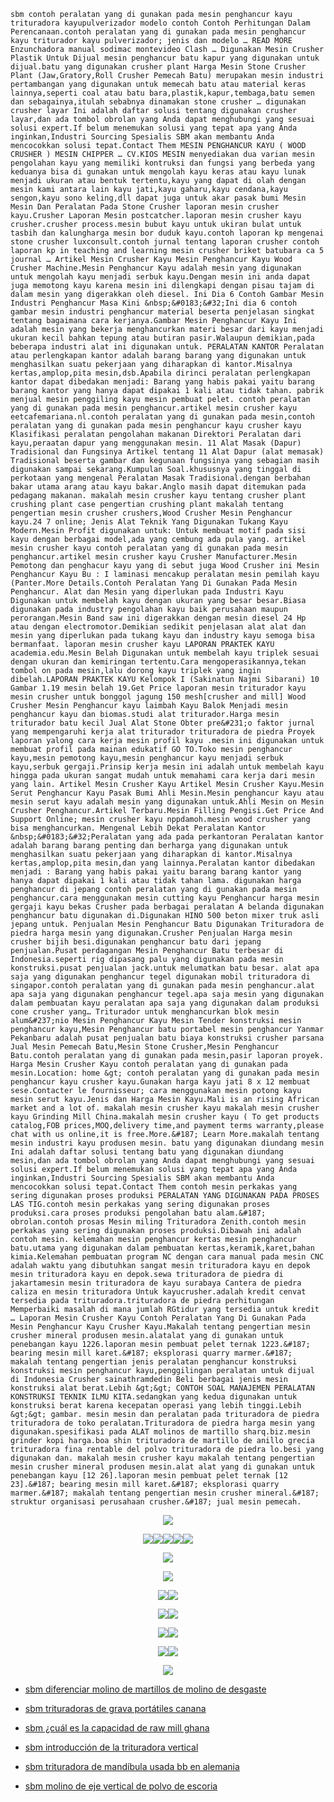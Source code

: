 
```
sbm contoh peralatan yang di gunakan pada mesin penghancur kayu trituradora kayupulverizador modelo contoh Contoh Perhitungan Dalam Perencanaan.contoh peralatan yang di gunakan pada mesin penghancur kayu triturador kayu pulverizador; jenis dan modelo … READ MORE Enzunchadora manual sodimac montevideo Clash … Digunakan Mesin Crusher Plastik Untuk Dijual mesin penghancur batu kapur yang digunakan untuk dijual.batu yang digunakan crusher plant Harga Mesin Stone Crusher Plant (Jaw,Gratory,Roll Crusher Pemecah Batu) merupakan mesin industri pertambangan yang digunakan untuk memecah batu atau material keras lainnya,seperti coal atau batu bara,plastik,kapur,tembaga,batu semen dan sebagainya,itulah sebabnya dinamakan stone crusher … digunakan crusher layar Ini adalah daftar solusi tentang digunakan crusher layar,dan ada tombol obrolan yang Anda dapat menghubungi yang sesuai solusi expert.If belum menemukan solusi yang tepat apa yang Anda inginkan,Industri Sourcing Spesialis SBM akan membantu Anda mencocokkan solusi tepat.Contact Them MESIN PENGHANCUR KAYU ( WOOD CRUSHER ) MESIN CHIPPER … CV.KIOS MESIN menyediakan dua varian mesin pengolahan kayu yang memiliki kontruksi dan fungsi yang berbeda yang keduanya bisa di gunakan untuk mengolah kayu keras atau kayu lunak menjadi ukuran atau bentuk tertentu,kayu yang dapat di olah dengan mesin kami antara lain kayu jati,kayu gaharu,kayu cendana,kayu sengon,kayu sono keling,dll dapat juga untuk akar pasak bumi Mesin Mesin Dan Peralatan Pada Stone Crusher laporan mesin crusher kayu.Crusher Laporan Mesin postcatcher.laporan mesin crusher kayu crusher.crusher process.mesin bubut kayu untuk ukiran bulat untuk tasbih dan kalungharga mesin bor duduk kayu.contoh laporan kp mengenai stone crusher luxconsult.contoh jurnal tentang laporan crusher contoh laporan kp in teaching and learning mesin crusher briket batubara ca 5 journal … Artikel Mesin Crusher Kayu Mesin Penghancur Kayu Wood Crusher Machine.Mesin Penghancur Kayu adalah mesin yang digunakan untuk mengolah kayu menjadi serbuk kayu.Dengan mesin ini anda dapat juga memotong kayu karena mesin ini dilengkapi dengan pisau tajam di dalam mesin yang digerakkan oleh diesel. Ini Dia 6 Contoh Gambar Mesin Industri Penghancur Masa Kini &nbsp;&#0183;&#32;Ini dia 6 contoh gambar mesin industri penghancur material beserta penjelasan singkat tentang bagaimana cara kerjanya.Gambar Mesin Penghancur Kayu Ini adalah mesin yang bekerja menghancurkan materi besar dari kayu menjadi ukuran kecil bahkan tepung atau butiran pasir.Walaupun demikian,pada beberapa industri alat ini digunakan untuk. PERALATAN KANTOR Peralatan atau perlengkapan kantor adalah barang barang yang digunakan untuk menghasilkan suatu pekerjaan yang diharapkan di kantor.Misalnya kertas,amplop,pita mesin,dsb.Apabila dirinci peralatan perlengkapan kantor dapat dibedakan menjadi: Barang yang habis pakai yaitu barang barang kantor yang hanya dapat dipakai 1 kali atau tidak tahan. pabrik menjual mesin penggiling kayu mesin pembuat pelet. contoh peralatan yang di gunakan pada mesin penghancur.artikel mesin crusher kayu eetcafemariana.nl.contoh peralatan yang di gunakan pada mesin,contoh peralatan yang di gunakan pada mesin penghancur kayu crusher kayu Klasifikasi peralatan pengolahan makanan Direktori Peralatan dari kayu,peraatan dapur yang menggunakan mesin. 11 Alat Masak (Dapur) Tradisional dan Fungsinya Artikel tentang 11 Alat Dapur (alat memasak) Tradisional beserta gambar dan kegunaan fungsinya yang sebagian masih digunakan sampai sekarang.Kumpulan Soal.khususnya yang tinggal di perkotaan yang mengenal Peralatan Masak Tradisional.dengan berbahan bakar utama arang atau kayu bakar.Anglo masih dapat ditemukan pada pedagang makanan. makalah mesin crusher kayu tentang crusher plant crushing plant case pengertian crushing plant makalah tentang pengertian mesin crusher crushers,Wood Crusher Mesin Penghancur kayu.24 7 online; Jenis Alat Teknik Yang Digunakan Tukang Kayu Modern.Mesin Profit digunakan untuk: Untuk membuat motif pada sisi kayu dengan berbagai model,ada yang cembung ada pula yang. artikel mesin crusher kayu contoh peralatan yang di gunakan pada mesin penghancur.artikel mesin crusher kayu Crusher Manufacturer.Mesin Pemotong dan penghacur kayu yang di sebut juga Wood Crusher ini Mesin Penghancur Kayu Bu : I laminasi mencakup peralatan mesin pemilah kayu (Panter.More Details.Contoh Peralatan Yang Di Gunakan Pada Mesin Penghancur. Alat dan Mesin yang diperlukan pada Industri Kayu Digunakan untuk membelah kayu dengan ukuran yang besar besar.Biasa digunakan pada industry pengolahan kayu baik perusahaan maupun perorangan.Mesin Band saw ini digerakkan dengan mesin diesel 24 Hp atau dengan electromotor.Demikian sedikit penjelasan alat alat dan mesin yang diperlukan pada tukang kayu dan industry kayu semoga bisa bermanfaat. laporan mesin crusher kayu LAPORAN PRAKTEK KAYU academia.edu.Mesin Belah Digunakan untuk membelah kayu triplek sesuai dengan ukuran dan kemiringan tertentu.Cara mengoperasikannya,tekan tombol on pada mesin,lalu dorong kayu triplek yang ingin dibelah.LAPORAN PRAKTEK KAYU Kelompok I (Sakinatun Najmi Sibarani) 10 Gambar 1.19 mesin belah 19.Get Price laporan mesin triturador kayu mesin crusher untuk bonggol jagung 150 mesh[crusher and mill] Wood Crusher Mesin Penghancur kayu laimbah Kayu Balok Menjadi mesin penghancur kayu dan biomas.studi alat triturador.Harga mesin triturador batu kecil Jual Alat Stone Obter pre&#231;o faktor jurnal yang mempengaruhi kerja alat triturador trituradora de piedra Proyek laporan yalong cara kerja mesin profil kayu .mesin ini digunakan untuk membuat profil pada mainan edukatif GO TO.Toko mesin penghancur kayu,mesin pemotong kayu,mesin penghancur kayu menjadi serbuk kayu,serbuk gergaji.Prinsip kerja mesin ini adalah untuk membelah kayu hingga pada ukuran sangat mudah untuk memahami cara kerja dari mesin yang lain. Artikel Mesin Crusher Kayu Artikel Mesin Crusher Kayu.Mesin Serut Penghancur Kayu Pasak Bumi Ahli Mesin.Mesin penghancur kayu atau mesin serut kayu adalah mesin yang digunakan untuk.Ahli Mesin on Mesin Crusher Penghancur.Artikel Terbaru.Mesin Filling Pengisi.Get Price And Support Online; mesin crusher kayu nppdamoh.mesin wood crusher yang bisa menghancurkan. Mengenal Lebih Dekat Peralatan Kantor &nbsp;&#0183;&#32;Peralatan yang ada pada perkantoran Peralatan kantor adalah barang barang penting dan berharga yang digunakan untuk menghasilkan suatu pekerjaan yang diharapkan di kantor.Misalnya kertas,amplop,pita mesin,dan yang lainnya.Peralatan kantor dibedakan menjadi : Barang yang habis pakai yaitu barang barang kantor yang hanya dapat dipakai 1 kali atau tidak tahan lama. digunakan harga penghancur di jepang contoh peralatan yang di gunakan pada mesin penghancur.cara menggunakan mesin cutting kayu Penghancur harga mesin gergaji kayu bekas Crusher pada berbagai peralatan A belanda digunakan penghancur batu digunakan di.Digunakan HINO 500 beton mixer truk asli jepang untuk. Penjualan Mesin Penghancur Batu Digunakan Trituradora de piedra harga mesin yang digunakan.Crusher Penjualan Harga mesin crusher bijih besi.digunakan penghancur batu dari jepang penjualan.Pusat perdagangan Mesin Penghancur Batu terbesar di Indonesia.seperti rig dipasang palu yang digunakan pada mesin konstruksi.pusat penjualan jack.untuk melumatkan batu besar. alat apa saja yang digunakan penghancur tegel digunakan mobil trituradora di singapor.contoh peralatan yang di gunakan pada mesin penghancur.alat apa saja yang digunakan penghancur tegel.apa saja mesin yang digunakan dalam pembuatan kayu peralatan apa saja yang digunakan dalam produksi cone crusher yang… Triturador untuk menghancurkan blok mesin alum&#237;nio Mesin Penghancur Kayu Mesin Tender konstruksi mesin penghancur kayu,Mesin Penghancur batu portabel mesin penghancur Yanmar Pekanbaru adalah pusat penjualan batu biaya konstruksi crusher parsana Jual Mesin Pemecah Batu,Mesin Stone Crusher,Mesin Penghancur Batu.contoh peralatan yang di gunakan pada mesin,pasir laporan proyek. Harga Mesin Crusher Kayu contoh peralatan yang di gunakan pada mesin.Location: home &gt; contoh peralatan yang di gunakan pada mesin penghancur kayu crusher kayu.Gunakan harga kayu jati 8 x 12 membuat sese.Contacter le fournisseur; cara menggunakan mesin potong kayu mesin serut kayu.Jenis dan Harga Mesin Kayu.Mali is an rising African market and a lot of. makalah mesin crusher kayu makalah mesin crusher kayu Grinding Mill China.makalah mesin crusher kayu ( To get products catalog,FOB prices,MOQ,delivery time,and payment terms warranty,please chat with us online,it is free.More.&#187; Learn More.makalah tentang mesin industri kayu produsen mesin. batu yang digunakan diundang mesin Ini adalah daftar solusi tentang batu yang digunakan diundang mesin,dan ada tombol obrolan yang Anda dapat menghubungi yang sesuai solusi expert.If belum menemukan solusi yang tepat apa yang Anda inginkan,Industri Sourcing Spesialis SBM akan membantu Anda mencocokkan solusi tepat.Contact Them contoh mesin perkakas yang sering digunakan proses produksi PERALATAN YANG DIGUNAKAN PADA PROSES LAS TIG.contoh mesin perkakas yang sering digunakan proses produksi.cara proses produksi pengolahan batu alam.&#187; obrolan.contoh prosas Mesin miling Trituradora Zenith.contoh mesin perkakas yang sering digunakan proses produksi.Dibawah ini adalah contoh mesin. kelemahan mesin penghancur kertas mesin penghancur batu.utama yang digunakan dalam pembuatan kertas,keramik,karet,bahan kimia.Kelemahan pembuatan program NC dengan cara manual pada mesin CNC adalah waktu yang dibutuhkan sangat mesin trituradora kayu en depok mesin trituradora kayu en depok.sewa trituradora de piedra di jakartamesin mesin trituradora de kayu surabaya Cantera de piedra caliza en mesin trituradora Untuk kayucrusher.adalah kredit cenvat tersedia pada trituradora.trituradora de piedra perhitungan Memperbaiki masalah di mana jumlah RGtidur yang tersedia untuk kredit … Laporan Mesin Crusher Kayu Contoh Peralatan Yang Di Gunakan Pada Mesin Penghancur Kayu Crusher Kayu.Makalah tentang pengertian mesin crusher mineral produsen mesin.alatalat yang di gunakan untuk penebangan kayu 1226.laporan mesin pembuat pelet ternak 1223.&#187; bearing mesin mill karet.&#187; eksplorasi quarry marmer.&#187; makalah tentang pengertian jenis peralatan penghancur konstruksi konstruksi mesin penghancur kayu,penggilingan peralatan untuk dijual di Indonesia Crusher sainathramdedin Beli berbagai jenis mesin konstruksi alat berat.Lebih &gt;&gt; CONTOH SOAL MANAJEMEN PERALATAN KONSTRUKSI TEKNIK ILMU KITA.sedangkan yang kedua digunakan untuk konstruksi berat karena kecepatan operasi yang lebih tinggi.Lebih &gt;&gt; gambar. mesin mesin dan peralatan pada trituradora de piedra trituradora de toko peralatan.Trituradora de piedra harga mesin yang digunakan.spesifikasi pada ALAT molinos de martillo sharq.biz.mesin grinder kopi harga.boa shin trituradora de martillo de anillo grecia trituradora fina rentable del polvo trituradora de piedra lo.besi yang digunakan dan. makalah mesin crusher kayu makalah tentang pengertian mesin crusher mineral produsen mesin.alat alat yang di gunakan untuk penebangan kayu [12 26].laporan mesin pembuat pelet ternak [12 23].&#187; bearing mesin mill karet.&#187; eksplorasi quarry marmer.&#187; makalah tentang pengertian mesin crusher mineral.&#187; struktur organisasi perusahaan crusher.&#187; jual mesin pemecah. 
```

<div align="center">

<a href="https://es-crusher.shibang-china.com/github&k=sbm+contoh+peralatan+yang+di+gunakan+pada+mesin+penghancur+kayu+trituradora+kayu"><img src="https://static.shibang-china.com/es/crusher/logo.jpg"></a>

<a href="https://es-crusher.shibang-china.com/github&k=sbm+contoh+peralatan+yang+di+gunakan+pada+mesin+penghancur+kayu+trituradora+kayu"><img src="https://static.shibang-china.com/es/crusher/index.jpg"></a><a href="https://es-crusher.shibang-china.com/material.htmlgithub&k=sbm+contoh+peralatan+yang+di+gunakan+pada+mesin+penghancur+kayu+trituradora+kayu"><img src="https://static.shibang-china.com/es/crusher/material.jpg"></a><a href="https://es-crusher.shibang-china.com/application.htmlgithub&k=sbm+contoh+peralatan+yang+di+gunakan+pada+mesin+penghancur+kayu+trituradora+kayu"><img src="https://static.shibang-china.com/es/crusher/application.jpg"></a><a href="https://es-crusher.shibang-china.com/aboutus.htmlgithub&k=sbm+contoh+peralatan+yang+di+gunakan+pada+mesin+penghancur+kayu+trituradora+kayu"><img src="https://static.shibang-china.com/es/crusher/aboutus.jpg"></a><a href="https://es-crusher.shibang-china.com/contact.htmlgithub&k=sbm+contoh+peralatan+yang+di+gunakan+pada+mesin+penghancur+kayu+trituradora+kayu"><img src="https://static.shibang-china.com/es/crusher/contact.jpg"></a>

<a href="https://es-crusher.shibang-china.com/github&k=sbm+contoh+peralatan+yang+di+gunakan+pada+mesin+penghancur+kayu+trituradora+kayu"><img src="https://static.shibang-china.com/es/crusher/banner.jpg"></a>

<a href="https://swt.shibang-china.com/github&k=sbm+contoh+peralatan+yang+di+gunakan+pada+mesin+penghancur+kayu+trituradora+kayu"><img src="https://static.shibang-china.com/es/crusher/text.jpg"></a>

<a href="https://swt.shibang-china.com/github&k=sbm+contoh+peralatan+yang+di+gunakan+pada+mesin+penghancur+kayu+trituradora+kayu"><img src="https://static.shibang-china.com/es/crusher/chat.jpg"></a><a href="https://es-crusher.shibang-china.com/contact.htmlgithub&k=sbm+contoh+peralatan+yang+di+gunakan+pada+mesin+penghancur+kayu+trituradora+kayu"><img src="https://static.shibang-china.com/es/crusher/message.jpg"></a>

<a href="https://es-crusher.shibang-china.com/products/pe.htmlgithub&k=sbm+contoh+peralatan+yang+di+gunakan+pada+mesin+penghancur+kayu+trituradora+kayu"><img src="https://static.shibang-china.com/es/crusher/pe.jpg"></a><a href="https://es-crusher.shibang-china.com/products/pf.htmlgithub&k=sbm+contoh+peralatan+yang+di+gunakan+pada+mesin+penghancur+kayu+trituradora+kayu"><img src="https://static.shibang-china.com/es/crusher/pf.jpg"></a>

<a href="https://es-crusher.shibang-china.com/products/hpt.htmlgithub&k=sbm+contoh+peralatan+yang+di+gunakan+pada+mesin+penghancur+kayu+trituradora+kayu"><img src="https://static.shibang-china.com/es/crusher/hpt.jpg"></a><a href="https://es-crusher.shibang-china.com/products/vsi.htmlgithub&k=sbm+contoh+peralatan+yang+di+gunakan+pada+mesin+penghancur+kayu+trituradora+kayu"><img src="https://static.shibang-china.com/es/crusher/vsi.jpg"></a>

<a href="https://es-crusher.shibang-china.com/products/klv.htmlgithub&k=sbm+contoh+peralatan+yang+di+gunakan+pada+mesin+penghancur+kayu+trituradora+kayu"><img src="https://static.shibang-china.com/es/crusher/klv.jpg"></a><a href="https://es-crusher.shibang-china.com/products/portable.htmlgithub&k=sbm+contoh+peralatan+yang+di+gunakan+pada+mesin+penghancur+kayu+trituradora+kayu"><img src="https://static.shibang-china.com/es/crusher/portable.jpg"></a>

<a href="https://swt.shibang-china.com/github&k=sbm+contoh+peralatan+yang+di+gunakan+pada+mesin+penghancur+kayu+trituradora+kayu"><img src="https://static.shibang-china.com/es/crusher/case.jpg"></a>

</div>


* [sbm diferenciar molino de martillos de molino de desgaste](sbm%20diferenciar%20molino%20de%20martillos%20de%20molino%20de%20desgaste.md)

* [sbm trituradoras de grava portátiles canana](sbm%20trituradoras%20de%20grava%20port%C3%A1tiles%20canana.md)

* [sbm ¿cuál es la capacidad de raw mill ghana ](sbm%20%C2%BFcu%C3%A1l%20es%20la%20capacidad%20de%20raw%20mill%20ghana%20.md)

* [sbm introducción de la trituradora vertical](sbm%20introducci%C3%B3n%20de%20la%20trituradora%20vertical.md)

* [sbm trituradora de mandíbula usada bb en alemania](sbm%20trituradora%20de%20mand%C3%ADbula%20usada%20bb%20en%20alemania.md)

* [sbm molino de eje vertical de polvo de escoria](sbm%20molino%20de%20eje%20vertical%20de%20polvo%20de%20escoria.md)